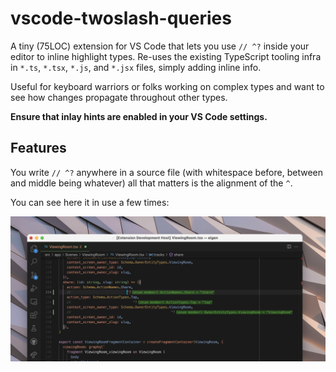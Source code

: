# vscode-twoslash-queries

A tiny (75LOC) extension for VS Code that lets you use `// ^?` inside your editor to inline highlight types. Re-uses the existing TypeScript tooling infra in `*.ts`, `*.tsx`, `*.js`, and `*.jsx` files, simply adding inline info.

Useful for keyboard warriors or folks working on complex types and want to see how changes propagate throughout other types.

**Ensure that inlay hints are enabled in your VS Code settings.**

## Features

You write `// ^?` anywhere in a source file (with whitespace before, between and middle being whatever) all that matters is the alignment of the `^`.

You can see here it in use a few times:

<img src="./vscode-twoslash.png" />
